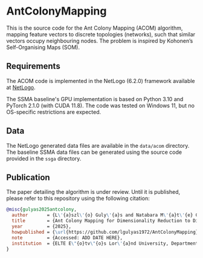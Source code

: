 # AntColonyMapping

This is the source code for the Ant Colony Mapping (ACOM) algorithm, mapping feature vectors to discrete topologies (networks), such that similar vectors occupy neighbouring nodes. The problem is inspired by Kohonen’s Self-Organising Maps (SOM).

## Requirements

The ACOM code is implemented in the NetLogo (6.2.0) framework available at [NetLogo](https://ccl.northwestern.edu/netlogo/).

The SSMA baseline's GPU implementation is based on Python 3.10 and PyTorch 2.1.0 (with CUDA 11.8). The code was tested on Windows 11, but no OS-specific restrictions are expected.

## Data

The NetLogo generated data files are available in the `data/acom` directory. The baseline SSMA data files can be generated using the source code provided in the `ssga` directory.

## Publication

The paper detailing the algorithm is under review. Until it is published, please refer to this repository using the following citation:

```bibtex
@misc{gulyas2025antcolony,
  author       = {L\'{a}szl\'{o} Guly\'{a}s and Natabara M\'{a}t\'{e} Gy\"{o}ngy\"{o}ssy and J\'{a}nos Botzheim},
  title        = {Ant Colony Mapping for Dimensionality Reduction to Discrete Spaces: Code Repository},
  year         = {2025},
  howpublished = {\url{https://github.com/lgulyas1972/AntColonyMapping}},
  note         = {Accessed: ADD DATE HERE},
  institution  = {ELTE E\"{o}tv\"{o}s Lor\'{a}nd University, Department of Artificial Intelligence},
}
```
